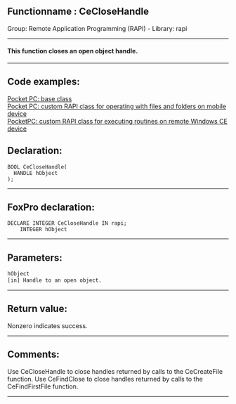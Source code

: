 <link rel="stylesheet" type="text/css" href="../../css/win32api.css">  
<link rel="stylesheet" href="https://cdnjs.cloudflare.com/ajax/libs/font-awesome/4.7.0/css/font-awesome.min.css">

## Functionname : CeCloseHandle
Group: Remote Application Programming (RAPI) - Library: rapi    
***  


#### This function closes an open object handle.
***  


## Code examples:
[Pocket PC: base class](../../samples/sample_440.md)  
[Pocket PC: custom RAPI class for operating with files and folders on mobile device](../../samples/sample_448.md)  
[PocketPC: custom RAPI class for executing routines on remote Windows CE device](../../samples/sample_466.md)  

## Declaration:
```foxpro  
BOOL CeCloseHandle(
  HANDLE hObject
);  
```  
***  


## FoxPro declaration:
```foxpro  
DECLARE INTEGER CeCloseHandle IN rapi;
	INTEGER hObject  
```  
***  


## Parameters:
```txt  
hObject
[in] Handle to an open object.  
```  
***  


## Return value:
Nonzero indicates success.  
***  


## Comments:
Use CeCloseHandle to close handles returned by calls to the CeCreateFile function. Use CeFindClose to close handles returned by calls to the CeFindFirstFile function.  
  
***  

